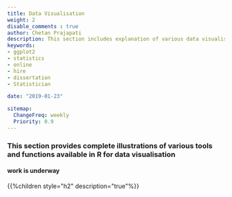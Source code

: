 ```yaml
---
title: Data Visualisation
weight: 2
disable_comments : true
author: Chetan Prajapati
description: This section includes explanation of various data visualisation techniques in R using ggplot2 package.hire freelance statistician online for statistics help in dissertation. 
keywords:
- ggplot2
- statistics
- online
- hire
- dissertation
- Statistician

date: "2019-01-23"

sitemap:
  ChangeFreq: weekly
  Priority: 0.9
---
```


### This section provides complete illustrations of various tools and functions available in R for data visualisation

#### <i class="fas fa-spinner"></i>  work is underway

{{%children style="h2" description="true"%}}


